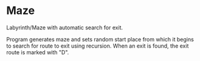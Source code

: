 # Maze
 Labyrinth/Maze with automatic search for exit.
 
Program generates maze
and sets random start place from which it begins to 
search for route to exit using recursion.
When an exit is found, the exit route is marked with "D".
 
